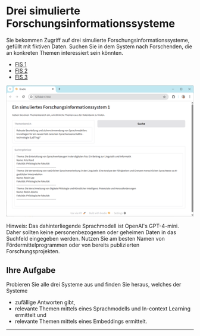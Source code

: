 # Drei simulierte Forschungsinformationssysteme

Sie bekommen Zugriff auf drei simulierte Forschungsinformationssysteme, gefüllt mit fiktiven Daten. 
Suchen Sie in dem System nach Forschenden, die an konkreten Themen interessiert sein könnten.

* [FIS 1](https://service.scadsai.uni-leipzig.de/training/fis1/)
* [FIS 2](https://service.scadsai.uni-leipzig.de/training/fis2/)
* [FIS 3](https://service.scadsai.uni-leipzig.de/training/fis3/)

![](fis.png)

Hinweis: Das dahinterliegende Sprachmodell ist OpenAI's GPT-4-mini. Daher sollten keine personenbezogenen oder geheimen Daten in das Suchfeld eingegeben werden. Nutzen Sie am besten Namen von Fördermittelprogrammen oder von bereits publizierten Forschungsprojekten.

## Ihre Aufgabe

Probieren Sie alle drei Systeme aus und finden Sie heraus, welches der Systeme
* zufällige Antworten gibt,
* relevante Themen mittels eines Sprachmodells und In-context Learning ermittelt und
* relevante Themen mittels eines Embeddings ermittelt.

---
